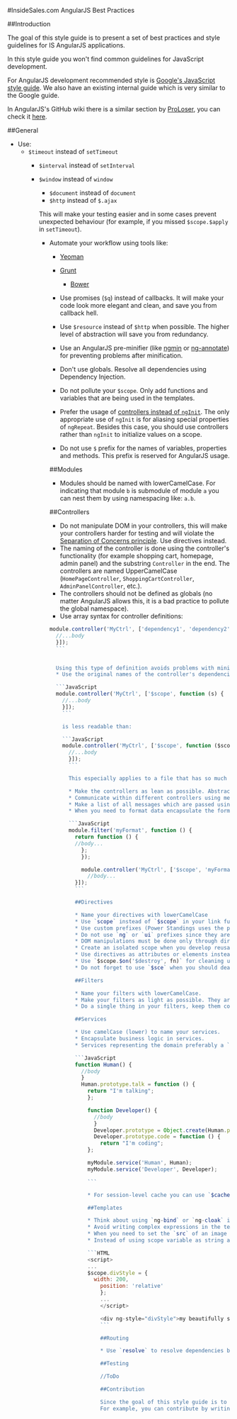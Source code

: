 #InsideSales.com AngularJS Best Practices

##Introduction

The goal of this style guide is to present a set of best practices and style guidelines for IS AngularJS applications.

In this style guide you won't find common guidelines for JavaScript development.

For AngularJS development recommended style is [Google's JavaScript style guide](http://google-styleguide.googlecode.com/svn/trunk/javascriptguide.xml). We also have an existing internal guide which is very similar to the Google guide.

In AngularJS's GitHub wiki there is a similar section by [ProLoser](https://github.com/ProLoser), you can check it [here](https://github.com/angular/angular.js/wiki).

##General

* Use:
    * `$timeout` instead of `setTimeout`
        * `$interval` instead of `setInterval`
	    * `$window` instead of `window`
	        * `$document` instead of `document`
		    * `$http` instead of `$.ajax`

		    This will make your testing easier and in some cases prevent unexpected behaviour (for example, if you missed `$scope.$apply` in `setTimeout`).

		    * Automate your workflow using tools like:
		        * [Yeoman](http://yeoman.io)
			    * [Grunt](http://gruntjs.com)
			        * [Bower](http://bower.io)

				* Use promises (`$q`) instead of callbacks. It will make your code look more elegant and clean, and save you from callback hell.
				* Use `$resource` instead of `$http` when possible. The higher level of abstraction will save you from redundancy.
				* Use an AngularJS pre-minifier (like [ngmin](https://github.com/btford/ngmin) or [ng-annotate](https://github.com/olov/ng-annotate)) for preventing problems after minification.
				* Don't use globals. Resolve all dependencies using Dependency Injection.
				* Do not pollute your `$scope`. Only add functions and variables that are being used in the templates.
				* Prefer the usage of [controllers instead of `ngInit`](https://github.com/angular/angular.js/pull/4366/files). The only appropriate use of `ngInit` is for aliasing special properties of `ngRepeat`. Besides this case, you should use controllers rather than `ngInit` to initialize values on a scope.
				* Do not use `$` prefix for the names of variables, properties and methods. This prefix is reserved for AngularJS usage.

				##Modules

				* Modules should be named with lowerCamelCase. For indicating that module `b` is submodule of module `a` you can nest them by using namespacing like: `a.b`.

				##Controllers

				* Do not manipulate DOM in your controllers, this will make your controllers harder for testing and will violate the [Separation of Concerns principle](https://en.wikipedia.org/wiki/Separation_of_concerns). Use directives instead.
				* The naming of the controller is done using the controller's functionality (for example shopping cart, homepage, admin panel) and the substring `Controller` in the end. The controllers are named UpperCamelCase (`HomePageController`, `ShoppingCartController`, `AdminPanelController`, etc.).
				* The controllers should not be defined as globals (no matter AngularJS allows this, it is a bad practice to pollute the global namespace).
				* Use array syntax for controller definitions:


				```JavaScript
				module.controller('MyCtrl', ['dependency1', 'dependency2', ..., 'dependencyn', function (dependency1, dependency2, ..., dependencyn) {
				  //...body
				  }]);
				  ```


				  Using this type of definition avoids problems with minification. You can automatically generate the array definition from standard one using tools like [ng-annotate](https://github.com/olov/ng-annotate) (and grunt task [grunt-ng-annotate](https://github.com/mzgol/grunt-ng-annotate)).
				  * Use the original names of the controller's dependencies. This will help you produce more readable code:

				  ```JavaScript
				  module.controller('MyCtrl', ['$scope', function (s) {
				    //...body
				    }]);
				    ```

				    is less readable than:

				    ```JavaScript
				    module.controller('MyCtrl', ['$scope', function ($scope) {
				      //...body
				      }]);
				      ```

				      This especially applies to a file that has so much code that you'd need to scroll through. This would possibly cause you to forget which variable is tied to which dependency.

				      * Make the controllers as lean as possible. Abstract commonly used functions into a service.
				      * Communicate within different controllers using method invocation (possible when children wants to communicate with parent) or `$emit`, `$broadcast` and `$on` methods. The emitted and broadcasted messages should be kept to a minimum.
				      * Make a list of all messages which are passed using `$emit`, `$broadcast` and manage it carefully because of name collisions and possible bugs.
				      * When you need to format data encapsulate the formatting logic into a [filter](#filters) and declare it as dependency:

				      ```JavaScript
				      module.filter('myFormat', function () {
				        return function () {
					    //body...
					      };
					      });

					      module.controller('MyCtrl', ['$scope', 'myFormatFilter', function ($scope, myFormatFilter) {
					        //body...
						}]);
						```

						##Directives

						* Name your directives with lowerCamelCase
						* Use `scope` instead of `$scope` in your link function. In the compile, post/pre link functions you have already defined arguments which will be passed when the function is invoked, you won't be able to change them using DI. This style is also used in AngularJS's source code.
						* Use custom prefixes (Power Standings uses the prefix 'ps') for your directives to prevent name collisions with third-party libraries.
						* Do not use `ng` or `ui` prefixes since they are reserved for AngularJS and AngularJS UI usage.
						* DOM manipulations must be done only through directives.
						* Create an isolated scope when you develop reusable components.
						* Use directives as attributes or elements instead of comments or classes, this will make your code more readable.
						* Use `$scope.$on('$destroy', fn)` for cleaning up. This is especially useful when you're wrapping third-party plugins as directives.
						* Do not forget to use `$sce` when you should deal with untrusted content.

						##Filters

						* Name your filters with lowerCamelCase.
						* Make your filters as light as possible. They are called often during the `$digest` loop so creating a slow filter will slow down your app.
						* Do a single thing in your filters, keep them coherent. More complex manipulations can be achieved by piping existing filters.

						##Services

						* Use camelCase (lower) to name your services.
						* Encapsulate business logic in services.
						* Services representing the domain preferably a `service` instead of a `factory`. In this way we can take advantage of the "klassical" inheritance easier:

						```JavaScript
						function Human() {
						  //body
						  }
						  Human.prototype.talk = function () {
						    return "I'm talking";
						    };

						    function Developer() {
						      //body
						      }
						      Developer.prototype = Object.create(Human.prototype);
						      Developer.prototype.code = function () {
						        return "I'm coding";
							};

							myModule.service('Human', Human);
							myModule.service('Developer', Developer);

							```

							* For session-level cache you can use `$cacheFactory`. This should be used to cache results from requests or heavy computations.

							##Templates

							* Think about using `ng-bind` or `ng-cloak` instead of simple `{{ }}` to prevent flashing content on initial pages of multi view apps.
							* Avoid writing complex expressions in the templates.
							* When you need to set the `src` of an image dynamically use `ng-src` instead of `src` with `{{}}` template.
							* Instead of using scope variable as string and using it with `style` attribute with `{{ }}`, use the directive `ng-style` with object-like parameters and scope variables as values:

							```HTML
							<script>
							...
							$scope.divStyle = {
							  width: 200,
							    position: 'relative'
							    };
							    ...
							    </script>

							    <div ng-style="divStyle">my beautifully styled div which will work in IE</div>;
							    ```

							    ##Routing

							    * Use `resolve` to resolve dependencies before the view is shown.

							    ##Testing

							    //ToDo

							    ##Contribution

							    Since the goal of this style guide is to be a team effort, contributions are teh awesome.
							    For example, you can contribute by writing the Testing section
